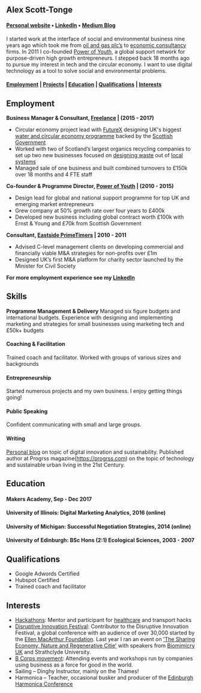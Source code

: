 ## Alex Scott-Tonge
#### [Personal website](http://scotttonge.com) • [LinkedIn](https://www.linkedin.com/in/alexscotttonge/) • [Medium Blog](https://medium.com/@alexscotttonge)

I started work at the interface of social and environmental business nine years ago which took me from [oil and gas plc’s](https://www.cairnenergy.com/) to [economic consultancy](https://www.trucost.com/) firms. In 2011 I co-founded [Power of Youth](http://power-of-youth.com/), a global support network for purpose-driven high growth entrepreneurs. I stepped back 18 months ago to pursue my interest in tech and the circular economy. I want to use digital technology as a   tool to solve social and environmental problems.

#### [Employment](#employment) | [Projects](#proejcts) | [Education](#education) | [Qualifications](#qualifications) | [Interests](#interests)

## Employment
**Business Manager & Consultant, [Freelance](www.scotttonge.com) | (2015 - 2017)**
- Circular economy project lead with [FutureX](http://www.futurexinnovation.com/) designing UK's biggest [water and circular economy programme](http://hydro-nations.com/cel/) backed by the [Scottish Government](https://www.sdi.co.uk/)
- Worked with two of Scotland’s largest organics recycling companies to set up two new businesses focused on
[designing waste](http://ecocollect.co.uk/) out of [local systems](http://growingforth.co.uk/about.html)
- Managed sale of one business and built combined turnovers to £150k over 18 months and 4 FTE staff
  
**Co-founder & Programme Director, [Power of Youth](http://power-of-youth.com/) | (2010 - 2015)**
- Design lead for global and national support programme for top UK and emerging market entrepreneurs
- Grew company at 50% growth rate over four years to £400k
- Developed new business including global contract worth £100k with Ernst & Young and £70k from Scottish Government

**Consultant, [Eastside PrimeTimers](https://ep-uk.org/) | 2010 - 2011**
- Advised C-level management clients on developing commercial and financially viable M&A strategies for non-profits over £1m
- Designed UK’s first M&A platform for charity sector
launched by the Minister for Civil Society

**For more employment experience see my [LinkedIn](https://www.linkedin.com/in/alexscotttonge/)**

## Skills


**Programme Management & Delivery** Managed six figure budgets and international budgets. Experience with designing and implementing marketing and strategies for 
small businesses using marketing tech and £50k+ budgets

#### Coaching & Facilitation
Trained coach and facilitator. Worked with groups of various sizes and backgrounds  

#### Entrepreneurship
Started numerous projects and my own business. I enjoy getting things going!

#### Public Speaking 
Confident communicating with small and large groups.

#### Writing
[Personal blog](www.scotttonge.com) on topic of digital innovation and sustainability. Published author at Progrss magazine(https://progrss.com) on the topic of technology and sustainable urban living in the 21st Century.

## Education

#### Makers Academy, Sep - Dec 2017
#### University of Illinois: Digital Marketing Analytics, 2016 (online)
#### University of Michigan: Successful Negotiation Strategies, 2014 (online)
#### University of Edinburgh: BSc Hons (2:1) Ecological Sciences, 2003 - 2007 



## Qualifications
- Google Adwords Certified
- Hubspot Certified
- Trained coach and facilitator

## Interests
- [Hackathons](https://productforge.io/): Mentor and participant for [healthcare](https://scotttonge.com/2017/01/27/future-health-hack/) and transport hacks
- [Disruptive Innovation Festival](https://www.thinkdif.co/):  Contributor to the Disruptive Innovation Festival, a global conference with an audience of over 30,000 started by the [Ellen MacArthur Foundation](https://www.ellenmacarthurfoundation.org/). Last year I ran an event on ['The Sharing Economy, Nature and Regenerative Citie'](https://scotttonge.com/2016/10/28/what-does-the-sharing-economy-have-to-learn-from-nature/) with speakers from [Biomimicry UK](http://www.bio-uk.org/) and Strathclyde University.
- [B Corps movement](http://bcorporation.uk/): Attending events and workshops run by companies using business as a force for good in the world.
- Sailing – Dinghy Instructor, mainly on the Thames!
- Harmonica – Teacher, occasional busker and producer of the [Edinburgh Harmonica Conference](http://www.edinburghharmonica.com/)

